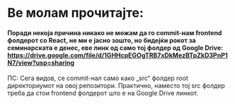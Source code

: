 # Ве молам прочитајте:
#### Поради некоја причина никако не можам да го commit-нам **frontend** фолдерот со React, не ми е јасно зошто, но бидејќи рокот за семинарската е денес, еве линк од само тој фолдер од Google Drive: https://drive.google.com/file/d/1GHHcpEGOgTRB7xDkMezBTpZkD3PnP1N7/view?usp=sharing

ПС: Сега видов, се commit-нал само како „src“ фолдер root директориумот на овој репозитори. Практично, наместо тој src фолдер треба да стои frontend фолдерот што е на Google Drive линкот.
